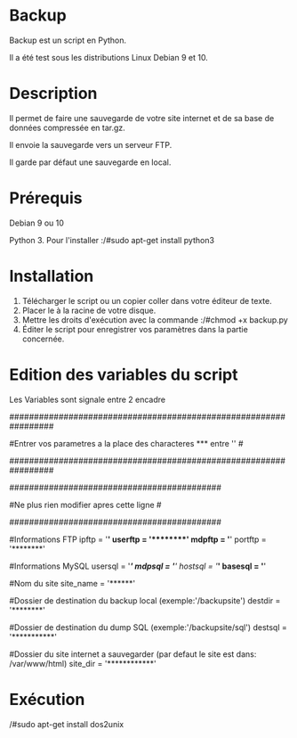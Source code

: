 # Backup
Backup est un script en Python.

Il a été test sous les distributions Linux Debian 9 et 10.


# Description
Il permet de faire une sauvegarde de votre site internet et de sa base de données compressée en tar.gz.

Il envoie la sauvegarde vers un serveur FTP.

Il garde par défaut une sauvegarde en local.


# Prérequis
Debian 9 ou 10

Python 3. Pour l'installer :/#sudo apt-get install python3

# Installation
1) Télécharger le script ou un copier coller dans votre éditeur de texte.
2) Placer le à la racine de votre disque.
3) Mettre les droits d'exécution avec la commande :/#chmod +x backup.py
4) Éditer le script pour enregistrer vos paramètres dans la partie concernée.

# Edition des variables du script
Les Variables sont signale entre 2 encadre

#################################################################

#Entrer vos parametres a la place des characteres *** entre ''  #

#################################################################

###########################################

#Ne plus rien modifier apres cette ligne  #

###########################################
 

#Informations FTP
ipftp = '**********'
userftp = '********'
mdpftp = '**********'
portftp = '********'

#Informations MySQL
usersql = '**********'
mdpsql = '*********'
hostsql = '*********'
basesql = '********'

#Nom du site 
site_name = '******'

#Dossier de destination du backup local (exemple:'/backupsite')
destdir = '********'

#Dossier de destination du dump SQL (exemple:'/backupsite/sql')
destsql = '***********'

#Dossier du site internet a sauvegarder (par defaut le site est dans: /var/www/html)
site_dir = '************'


# Exécution




/#sudo apt-get install dos2unix

